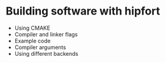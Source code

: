 # Building software with hipfort

* Using CMAKE
* Compiler and linker flags
* Example code
* Compiler arguments
* Using different backends
